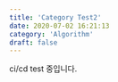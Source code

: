 ```yaml
---
title: 'Category Test2'
date: 2020-07-02 16:21:13
category: 'Algorithm'
draft: false
---
```


ci/cd test 중입니다.
